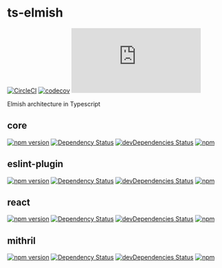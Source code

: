 # ts-elmish

[![CircleCI](https://circleci.com/gh/iyegoroff/ts-elmish.svg?style=svg)](https://circleci.com/gh/iyegoroff/ts-elmish)
[![codecov](https://codecov.io/gh/iyegoroff/ts-elmish/branch/master/graph/badge.svg?t=1520230083925)](https://codecov.io/gh/iyegoroff/ts-elmish)
[![Type Coverage](https://img.shields.io/badge/dynamic/json.svg?label=type-coverage&prefix=%E2%89%A5&suffix=%&query=$.typeCoverage.atLeast&uri=https%3A%2F%2Fraw.githubusercontent.com%2Fiyegoroff%2Fts-elmish%2Fmaster%2Fpackage.json)](https://github.com/plantain-00/type-coverage)

Elmish architecture in Typescript

## core

[![npm version](https://badge.fury.io/js/%40ts-elmish%2Fcore.svg?t=1495378566925)](https://badge.fury.io/js/%40ts-elmish%2Fcore)
[![Dependency Status](https://img.shields.io/david/iyegoroff/ts-elmish?path=packages%2Fcore)](https://david-dm.org/iyegoroff/ts-elmish?path=packages%2Fcore)
[![devDependencies Status](https://img.shields.io/david/dev/iyegoroff/ts-elmish)](https://david-dm.org/iyegoroff/ts-elmish?type=dev)
[![npm](https://img.shields.io/npm/l/@ts-elmish/core.svg?t=1495378566925)](https://www.npmjs.com/package/@ts-elmish/core)

## eslint-plugin

[![npm version](https://badge.fury.io/js/%40ts-elmish%2Feslint-plugin.svg?t=1495378566925)](https://badge.fury.io/js/%40ts-elmish%2Feslint-plugin)
[![Dependency Status](https://img.shields.io/david/iyegoroff/ts-elmish?path=packages%2Feslint-plugin)](https://david-dm.org/iyegoroff/ts-elmish?path=packages%2Feslint-plugin)
[![devDependencies Status](https://img.shields.io/david/dev/iyegoroff/ts-elmish?path=packages%2Feslint-plugin)](https://david-dm.org/iyegoroff/ts-elmish?path=packages%2Feslint-plugin&type=dev)
[![npm](https://img.shields.io/npm/l/@ts-elmish/eslint-plugin.svg?t=1495378566925)](https://www.npmjs.com/package/@ts-elmish/eslint-plugin)

## react

[![npm version](https://badge.fury.io/js/%40ts-elmish%2Freact.svg?t=1495378566925)](https://badge.fury.io/js/%40ts-elmish%2Freact)
[![Dependency Status](https://img.shields.io/david/iyegoroff/ts-elmish?path=packages%2Freact)](https://david-dm.org/iyegoroff/ts-elmish?path=packages%2Freact)
[![devDependencies Status](https://img.shields.io/david/dev/iyegoroff/ts-elmish?path=packages%2Freact)](https://david-dm.org/iyegoroff/ts-elmish?path=packages%2Freact&type=dev)
[![npm](https://img.shields.io/npm/l/@ts-elmish/react.svg?t=1495378566925)](https://www.npmjs.com/package/@ts-elmish/react)

## mithril

[![npm version](https://badge.fury.io/js/%40ts-elmish%2Fmithril.svg?t=1495378566925)](https://badge.fury.io/js/%40ts-elmish%2Fmithril)
[![Dependency Status](https://img.shields.io/david/iyegoroff/ts-elmish?path=packages%2Fmithril)](https://david-dm.org/iyegoroff/ts-elmish?path=packages%2Fmithril)
[![devDependencies Status](https://img.shields.io/david/dev/iyegoroff/ts-elmish?path=packages%2Fmithril)](https://david-dm.org/iyegoroff/ts-elmish?path=packages%2Fmithril&type=dev)
[![npm](https://img.shields.io/npm/l/@ts-elmish/mithril.svg?t=1495378566925)](https://www.npmjs.com/package/@ts-elmish/mithril)
